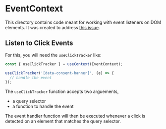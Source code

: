 # EventContext

This directory contains code meant for working with event listeners on DOM elements. It was created to address [this issue](https://github.com/bbc/simorgh/issues/3367).

## Listen to Click Events

For this, you will need the `useClickTracker` like:

```js
const { useClickTracker } = useContext(EventContext);

useClickTracker('[data-consent-banner]', (e) => {
  // handle the event
});
```

The `useClickTracker` function accepts two arguements,

- a query selector
- a function to handle the event

The event handler function will then be executed whenever a click is detected on an element that matches the query selector.

